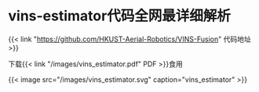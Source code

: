 # vins-estimator代码全网最详细解析



{{< link "https://github.com/HKUST-Aerial-Robotics/VINS-Fusion" 代码地址 >}}

下载{{< link "/images/vins_estimator.pdf" PDF >}}食用

{{< image src="/images/vins_estimator.svg" caption="vins_estimator"  >}}

